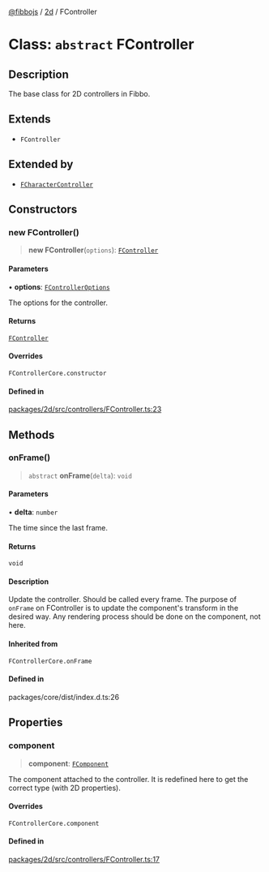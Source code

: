 [@fibbojs](/api/index) / [2d](/api/2d) / FController

# Class: `abstract` FController

## Description

The base class for 2D controllers in Fibbo.

## Extends

- `FController`

## Extended by

- [`FCharacterController`](FCharacterController.md)

## Constructors

### new FController()

> **new FController**(`options`): [`FController`](FController.md)

#### Parameters

• **options**: [`FControllerOptions`](../interfaces/FControllerOptions.md)

The options for the controller.

#### Returns

[`FController`](FController.md)

#### Overrides

`FControllerCore.constructor`

#### Defined in

[packages/2d/src/controllers/FController.ts:23](https://github.com/fibbojs/fibbo/blob/ca6e10de1cfed8b8d44a28a82c206333ede11c84/packages/2d/src/controllers/FController.ts#L23)

## Methods

### onFrame()

> `abstract` **onFrame**(`delta`): `void`

#### Parameters

• **delta**: `number`

The time since the last frame.

#### Returns

`void`

#### Description

Update the controller. Should be called every frame.
The purpose of `onFrame` on FController is to update the component's transform in the desired way.
Any rendering process should be done on the component, not here.

#### Inherited from

`FControllerCore.onFrame`

#### Defined in

packages/core/dist/index.d.ts:26

## Properties

### component

> **component**: [`FComponent`](FComponent.md)

The component attached to the controller.
It is redefined here to get the correct type (with 2D properties).

#### Overrides

`FControllerCore.component`

#### Defined in

[packages/2d/src/controllers/FController.ts:17](https://github.com/fibbojs/fibbo/blob/ca6e10de1cfed8b8d44a28a82c206333ede11c84/packages/2d/src/controllers/FController.ts#L17)
